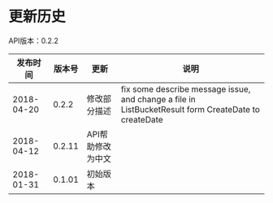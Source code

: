 # 更新历史

API版本：0.2.2

|发布时间|版本号|更新|说明|
|---|---|---|---|
2018-04-20|0.2.2|修改部分描述|fix some describe message issue, and change a file in ListBucketResult form CreateDate to createDate
2018-04-12|0.2.11|API帮助修改为中文|
2018-01-31|0.1.01|初始版本|
